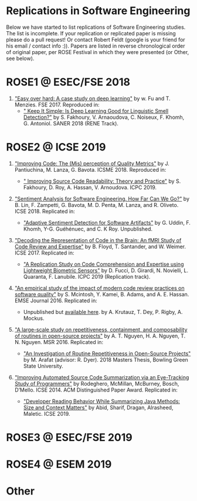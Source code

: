 # Replications in Software Engineering

Below we have started to list replications of Software Engineering studies. The list is incomplete. If your replication or replicated paper is missing please do a pull request! Or contact Robert Feldt (google is your friend for his email / contact info :)). Papers are listed in reverse chronological order of original paper, per ROSE Festival in which they were presented (or Other, see below).

# ROSE1 @ ESEC/FSE 2018
1. ["Easy over hard: A case study on deep learning"](https://arxiv.org/pdf/1703.00133.pdf) by w. Fu and T. Menzies. FSE 2017. Reproduced in:
	- [" Keep It Simple: Is Deep Learning Good for Linguistic Smell Detection?"](https://sarahfakhoury.com/2018-SANER_RENE-preprint-simple-deep-learning.pdf) by S. Fakhoury, V. Arnaoudova, C. Noiseux,  F. Khomh, G. Antoniol. SANER 2018 (RENE Track).

# ROSE2 @ ICSE 2019
1. ["Improving Code: The (Mis) perception of Quality Metrics"](https://ieeexplore.ieee.org/abstract/document/8530019) by J. Pantiuchina, M. Lanza, G. Bavota. ICSME 2018. Reproduced in:
	- [" Improving Source Code Readability: Theory and Practice"](https://sarahfakhoury.com/2019-icpc-readability.pdf) by S. Fakhoury, D. Roy, A. Hassan, V. Arnoudova. ICPC 2019.

1. ["Sentiment Analysis for Software Engineering. How Far Can We Go?"](https://ieeexplore.ieee.org/abstract/document/8453067) by B. Lin, F. Zampetti, G. Bavota, M. D. Penta, M. Lanza, and R. Oliveto. ICSE 2018. Replicated in:
    - ["Adaptive Sentiment Detection for Software Artifacts"](https://giasuddin.github.io/papers/Adaptive_Sentiment_Detection_for_Software_Artifacts.pdf) by G. Uddin, F. Khomh, Y-G. Guéhénuec, and C. K Roy. Unpublished.
2. ["Decoding the Representation of Code in the Brain: An fMRI Study of Code Review and Expertise"](https://web.eecs.umich.edu/~weimerw/p/weimer-icse2017-preprint.pdf) by B. Floyd, T. Santander, and W. Weimer. ICSE 2017. Replicated in:
    - ["A Replication Study on Code Comprehension and Expertise using Lightweight Biometric Sensors"](https://arxiv.org/pdf/1903.03426.pdf) by D. Fucci, D. Girardi, N. Novielli, L. Quaranta, F. Lanubile. ICPC 2019 (Replication track).
3. ["An empirical study of the impact of modern code review practices on software quality"](https://sail.cs.queensu.ca/Downloads/EMSE_AnEmpiricalStudyOfTheImpactOfModernCodeReviewPracticesOnSoftwareQuality.pdf) by S. Mcintosh, Y. Kamei, B. Adams, and A. E. Hassan. EMSE Journal 2016. Replicated in:
	- Unpublished but [available here](https://github.com/CESEL/ReviewPostReleaseDefectsReplication/blob/master/KrutauzReviewDefectsDraft.pdf). by A. Krutauz, T. Dey, P. Rigby, A. Mockus.
4. ["A large-scale study on repetitiveness,
containment, and composability of routines in open-source projects"](https://ieeexplore.ieee.org/document/7832915) by A. T. Nguyen, H. A. Nguyen, T. N. Nguyen. MSR 2016. Replicated in:
	- ["An Investigation of Routine Repetitiveness in Open-Source Projects"](https://etd.ohiolink.edu/!etd.send_file?accession=bgsu1530525754458504&disposition=inline) by M. Arafat (advisor: R. Dyer). 2018 Masters Thesis, Bowling Green State University.
5. ["Improving Automated Source Code Summarization via an Eye-Tracking Study of Programmers"]() by Rodeghero, McMillan, McBurney, Bosch, D’Mello. ICSE 2014. ACM Distinguished Paper Award. Replicated in:
	- ["Developer Reading Behavior While Summarizing Java Methods: Size and Context Matters"](https://arxiv.org/abs/1903.03358) by Abid, Sharif, Dragan, Alrasheed, Maletic. ICSE 2019.



# ROSE3 @ ESEC/FSE 2019

# ROSE4 @ ESEM 2019

# Other
